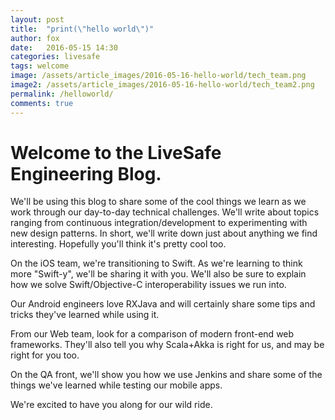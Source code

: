 ```yaml
---
layout: post
title:  "print(\"hello world\")"
author: fox
date:   2016-05-15 14:30
categories: livesafe
tags: welcome
image: /assets/article_images/2016-05-16-hello-world/tech_team.png
image2: /assets/article_images/2016-05-16-hello-world/tech_team2.png
permalink: /helloworld/
comments: true
---
```


# Welcome to the LiveSafe Engineering Blog.

We'll be using this blog to share some of the cool things we learn as we work through our day-to-day technical challenges. We'll write about topics ranging from continuous integration/development to experimenting with new design patterns. In short, we'll write down just about anything we find interesting. Hopefully you'll think it's pretty cool too.

On the iOS team, we're transitioning to Swift. As we're learning to think more "Swift-y", we'll be sharing it with you. We'll also be sure to explain how we solve Swift/Objective-C interoperability issues we run into.

Our Android engineers love RXJava and will certainly share some tips and tricks they've learned while using it.

From our Web team, look for a comparison of modern front-end web frameworks. They'll also tell you why Scala+Akka is right for us, and may be right for you too.

On the QA front, we'll show you how we use Jenkins and share some of the things we've learned while testing our mobile apps.

We're excited to have you along for our wild ride.
